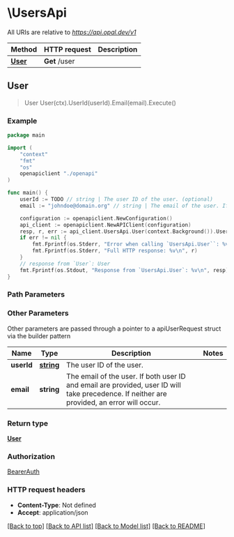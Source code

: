 # \UsersApi

All URIs are relative to *https://api.opal.dev/v1*

Method | HTTP request | Description
------------- | ------------- | -------------
[**User**](UsersApi.md#User) | **Get** /user | 



## User

> User User(ctx).UserId(userId).Email(email).Execute()





### Example

```go
package main

import (
    "context"
    "fmt"
    "os"
    openapiclient "./openapi"
)

func main() {
    userId := TODO // string | The user ID of the user. (optional)
    email := "johndoe@domain.org" // string | The email of the user. If both user ID and email are provided, user ID will take precedence. If neither are provided, an error will occur. (optional)

    configuration := openapiclient.NewConfiguration()
    api_client := openapiclient.NewAPIClient(configuration)
    resp, r, err := api_client.UsersApi.User(context.Background()).UserId(userId).Email(email).Execute()
    if err != nil {
        fmt.Fprintf(os.Stderr, "Error when calling `UsersApi.User``: %v\n", err)
        fmt.Fprintf(os.Stderr, "Full HTTP response: %v\n", r)
    }
    // response from `User`: User
    fmt.Fprintf(os.Stdout, "Response from `UsersApi.User`: %v\n", resp)
}
```

### Path Parameters



### Other Parameters

Other parameters are passed through a pointer to a apiUserRequest struct via the builder pattern


Name | Type | Description  | Notes
------------- | ------------- | ------------- | -------------
 **userId** | [**string**](string.md) | The user ID of the user. | 
 **email** | **string** | The email of the user. If both user ID and email are provided, user ID will take precedence. If neither are provided, an error will occur. | 

### Return type

[**User**](User.md)

### Authorization

[BearerAuth](../README.md#BearerAuth)

### HTTP request headers

- **Content-Type**: Not defined
- **Accept**: application/json

[[Back to top]](#) [[Back to API list]](../README.md#documentation-for-api-endpoints)
[[Back to Model list]](../README.md#documentation-for-models)
[[Back to README]](../README.md)

